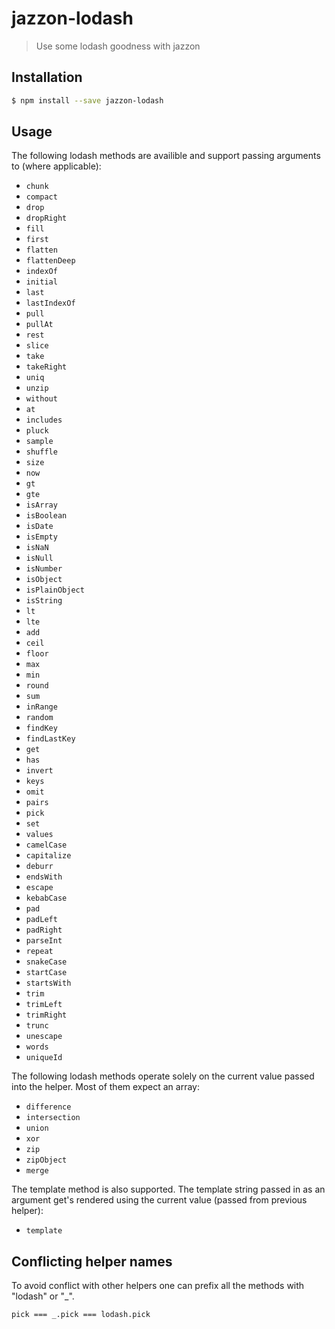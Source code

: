 # jazzon-lodash

> Use some lodash goodness with jazzon

## Installation

```bash
$ npm install --save jazzon-lodash
```

## Usage

The following lodash methods are availible and support passing arguments to (where applicable):

- `chunk`
- `compact`
- `drop`
- `dropRight`
- `fill`
- `first`
- `flatten`
- `flattenDeep`
- `indexOf`
- `initial`
- `last`
- `lastIndexOf`
- `pull`
- `pullAt`
- `rest`
- `slice`
- `take`
- `takeRight`
- `uniq`
- `unzip`
- `without`
- `at`
- `includes`
- `pluck`
- `sample`
- `shuffle`
- `size`
- `now`
- `gt`
- `gte`
- `isArray`
- `isBoolean`
- `isDate`
- `isEmpty`
- `isNaN`
- `isNull`
- `isNumber`
- `isObject`
- `isPlainObject`
- `isString`
- `lt`
- `lte`
- `add`
- `ceil`
- `floor`
- `max`
- `min`
- `round`
- `sum`
- `inRange`
- `random`
- `findKey`
- `findLastKey`
- `get`
- `has`
- `invert`
- `keys`
- `omit`
- `pairs`
- `pick`
- `set`
- `values`
- `camelCase`
- `capitalize`
- `deburr`
- `endsWith`
- `escape`
- `kebabCase`
- `pad`
- `padLeft`
- `padRight`
- `parseInt`
- `repeat`
- `snakeCase`
- `startCase`
- `startsWith`
- `trim`
- `trimLeft`
- `trimRight`
- `trunc`
- `unescape`
- `words`
- `uniqueId`

The following lodash methods operate solely on the current value passed into the helper. Most of them expect an array:

- `difference`
- `intersection`
- `union`
- `xor`
- `zip`
- `zipObject`
- `merge`

The template method is also supported. The template string passed in as an argument get's rendered using the current value (passed from previous helper):

- `template`

## Conflicting helper names

To avoid conflict with other helpers one can prefix all the methods with "lodash" or "_".

```
pick === _.pick === lodash.pick
```
